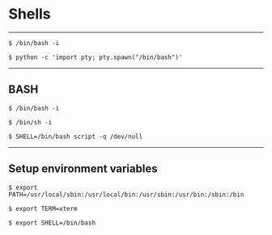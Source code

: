# Shells

--------------------------------------------------------------------

```
$ /bin/bash -i

$ python -c 'import pty; pty.spawn("/bin/bash")'
```

--------------------------------------------------------------------

## BASH

```
$ /bin/bash -i

$ /bin/sh -i

$ SHELL=/bin/bash script -q /dev/null
```

--------------------------------------------------------------------

## Setup environment variables

```
$ export PATH=/usr/local/sbin:/usr/local/bin:/usr/sbin:/usr/bin:/sbin:/bin

$ export TERM=xterm

$ export SHELL=/bin/bash
```

